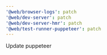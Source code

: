 ```yaml
---
'@web/browser-logs': patch
'@web/dev-server': patch
'@web/dev-server-hmr': patch
'@web/test-runner-puppeteer': patch
---
```


Update puppeteer
